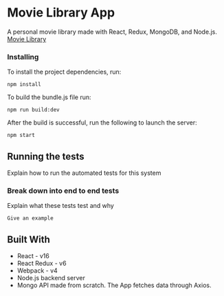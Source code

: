 # Movie Library App

A personal movie library made with React, Redux, MongoDB, and Node.js.
[Movie Library](https://my-movie-library-app.herokuapp.com/)

### Installing

To install the project dependencies, run:
```
npm install
```

To build the bundle.js file run:
```
npm run build:dev
```

After the build is successful, run the following to launch the server:
```
npm start
```

## Running the tests

Explain how to run the automated tests for this system

### Break down into end to end tests

Explain what these tests test and why

```
Give an example
```

## Built With

* React - v16
* React Redux - v6
* Webpack - v4
* Node.js backend server
* Mongo API made from scratch. The App fetches data through Axios.

